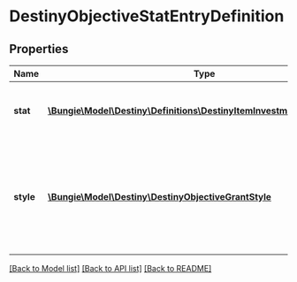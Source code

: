 # DestinyObjectiveStatEntryDefinition

## Properties
Name | Type | Description | Notes
------------ | ------------- | ------------- | -------------
**stat** | [**\Bungie\Model\Destiny\Definitions\DestinyItemInvestmentStatDefinition**](DestinyItemInvestmentStatDefinition.md) | The stat being modified, and the value used. | [optional] 
**style** | [**\Bungie\Model\Destiny\DestinyObjectiveGrantStyle**](DestinyObjectiveGrantStyle.md) | Whether it will be applied as long as the objective is active, when it&#39;s completed, or until it&#39;s completed. | [optional] 

[[Back to Model list]](../README.md#documentation-for-models) [[Back to API list]](../README.md#documentation-for-api-endpoints) [[Back to README]](../README.md)


